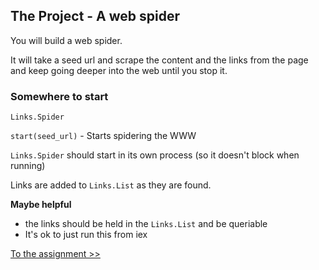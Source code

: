 ## The Project - A web spider

You will build a web spider.

It will take a seed url and scrape the content and the links from the page and keep going deeper into the web until you stop it.

### Somewhere to start

`Links.Spider`

`start(seed_url)` - Starts spidering the WWW

`Links.Spider` should start in its own process (so it doesn't block when running)

Links are added to `Links.List` as they are found.

**Maybe helpful**

- the links should be held in the `Links.List` and be queriable
- It's ok to just run this from iex

[To the assignment >>](assignment.md)